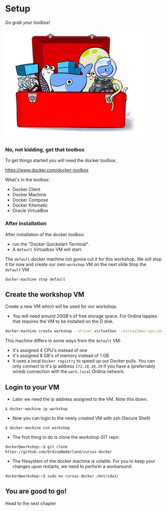 # Setup
*Go grab your toolbox!*

![logo](images/toolbox.jpg)


### No, not kidding, get that toolbox
To get things started you will need the docker toolbox. 

https://www.docker.com/docker-toolbox

What's in the toolbox:
- Docker Client
- Docker Machine
- Docker Compose
- Docker Kitematic
- Oracle VirtualBox


###  After installation
After installation of the docker toolbox:
- run the "Docker Quickstart Terminal".
 - A `default` Virtualbox VM will start.

The `default` docker machine not gonna cut it for this workshop. We will stop it for now and create our own `workshop` VM on the next slide
Stop the `default` VM

```
docker-machine stop default
```


## Create the workshop VM
Create a new VM which will be used for our workshop.
- You will need around 20GB's of free storage space. For Ordina lappies that requires the VM to be installed on the *D* disk.

```bash
docker-machine create workshop --driver virtualbox --virtualbox-cpu-count "4" --virtualbox-memory "8192" --engine-insecure-registry 172.18.18.13/32 --engine-registry-mirror http://172.18.18.13:5000  
```

This machine differs in some ways from the `default` VM:
- It's assigned 4 CPU's instead of one
- It's assigned 8 GB's of memory instead of 1 GB
- It uses a local `Docker registry` to speed up our Docker pulls. You can only connect to it's ip address `172.18.18.29` if you have a (preferrably wired) connection with the `work.local` Ordina network.


## Login to your VM
- Later we need the ip address assigned to the VM. Note this down.

```
$ docker-machine ip workshop
```
- Now you can login to the newly created VM with ssh (Secure Shell)

```
$ docker-machine ssh workshop
```
- The first thing to do is clone the workshop GIT repo:

```
docker@workshop:~$ git clone https://github.com/OrdinaNederland/cursus-docker
```
- The filesystem of the docker machine is volatile. For you to keep your changes upon restarts, we need to perform a workaround:

```
docker@workshop:~$ sudo mv cursus-docker /mnt/sda1/
```


## You are good to go!
Head to the next chapter